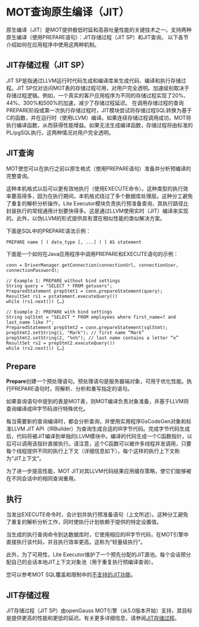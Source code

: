 # MOT查询原生编译（JIT）<a name="ZH-CN_TOPIC_0280525167"></a>

原生编译（JIT）是MOT提供极低时延和高吞吐量性能的关键技术之一。支持两种原生编译（使用PREPARE语句）：JIT存储过程（JIT SP）和JIT查询。
以下各节介绍如何在应用程序中使用这两种机制。

## JIT存储过程（JIT SP）
JIT SP是指通过LLVM运行时代码生成和编译库来生成代码、编译和执行存储过程。JIT SP仅对访问MOT表的存储过程可用，对用户完全透明。加速级别取决于存储过程逻辑。例如，一个真实的客户应用程序为不同的存储过程实现了20%、44%、300%和500%的加速，减少了存储过程延迟。
在调用存储过程的查询PREPARE阶段或第一次执行存储过程时，JIT模块尝试将存储过程SQL转换为基于C的函数，并在运行时（使用LLVM）编译。如果连续存储过程调用成功，MOT将执行编译函数，从而获得性能增益。如果无法生成编译函数，存储过程将由标准的PL/pgSQL执行。这两种情况对用户完全透明。

## JIT查询
MOT使您可以在执行之前以原生格式（使用PREPARE语句）准备并分析预编译的完整查询。

这种本机格式以后可以更有效地执行（使用EXECUTE命令）。这种类型的执行效率要高得多，因为在执行期间，本机格式绕过了多个数据库处理层。这种分工避免了重复的解析分析操作。Lite Executor模块负责执行预准备查询，其执行路径比封装执行的常规通用计划要快得多。这是通过LLVM使用实时（JIT）编译来实现的。此外，以伪LLVM的形式提供具有潜在相似性能的类似解决方案。

下面是SQL中的PREPARE语法示例：

```
PREPARE name [ ( data_type [, ...] ) ] AS statement 
```

下面是一个如何在Java应用程序中调用PREPARE和EXECUTE语句的示例：

```
conn = DriverManager.getConnection(connectionUrl, connectionUser, connectionPassword); 

// Example 1: PREPARE without bind settings 
String query = "SELECT * FROM getusers"; 
PreparedStatement prepStmt1 = conn.prepareStatement(query); 
ResultSet rs1 = pstatement.executeQuery()) 
while (rs1.next()) {…} 

// Example 2: PREPARE with bind settings 
String sqlStmt = "SELECT * FROM employees where first_name=? and last_name like ?"; 
PreparedStatement prepStmt2 = conn.prepareStatement(sqlStmt); 
prepStmt2.setString(1, "Mark"); // first name “Mark” 
prepStmt2.setString(2, "%n%"); // last name contains a letter “n” 
ResultSet rs2 = prepStmt2.executeQuery()) 
while (rs2.next()) {…}
```

## Prepare<a name="section48891955"></a>

**Prepare**创建一个预处理语句。预处理语句是服务器端对象，可用于优化性能。执行PREPARE语句时，将解析、分析和重写指定的语句。

如果查询语句中提到的表是MOT表，则MOT编译负责对象准备，并基于LLVM将查询编译成IR字节码进行特殊优化。

每当需要新的查询编译时，都会分析查询，并使用实用程序GsCodeGen对象和标准LLVM JIT API（IRBuilder）为查询生成合适的IR字节代码。完成字节代码生成后，代码将被JIT编译到单独的LLVM模块中。编译的代码生成一个C函数指针，以后可以调用该指针直接执行。请注意，这个C函数可以被许多线程并发调用，只要每个线程提供不同的执行上下文（详细信息如下）。每个这样的执行上下文称为“JIT上下文”。

为了进一步提高性能，MOT JIT对其LLVM代码结果应用缓存策略，使它们能够被在不同会话中的相同查询重用。

## 执行<a name="section37374419"></a>

当发出EXECUTE命令时，会计划并执行预准备语句（上文所述）。这种分工避免了重复的解析分析工作，同时使执行计划依赖于提供的特定设置值。

当生成的执行查询命令到达数据库时，它使用相应的IR字节代码，在MOT引擎中直接执行该代码，并且执行效率更高。这称为“轻量级执行”。

此外，为了可用性，Lite Executor维护了一个预先分配的JIT源池。每个会话预分配自己的会话本地JIT上下文对象池（用于重复执行预编译查询）。

您可以参考MOT SQL覆盖和限制中的[不支持的JIT功能](MOT-SQL覆盖和限制.md#section4815162910417)。

## JIT存储过程

JIT存储过程（JIT SP）由openGauss MOT引擎（从5.0版本开始）支持，其目标是提供更高的性能和更低的延迟。有关更多详细信息，请参阅[JIT存储过程](JIT存储过程)。

